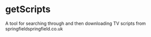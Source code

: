 # getScripts
A tool for searching through and then downloading TV scripts from springfieldspringfield.co.uk
